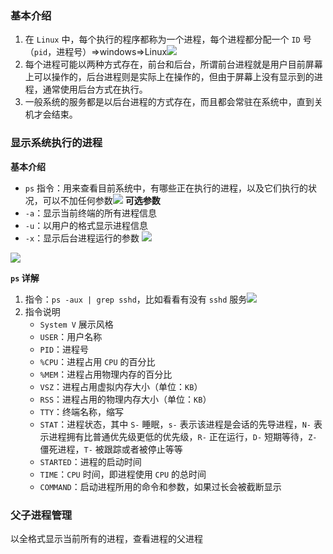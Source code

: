 ### 基本介绍
1. 在 `Linux` 中，每个执行的程序都称为一个进程，每个进程都分配一个 `ID` 号（`pid`，进程号）=>windows=>Linux![](https://markdown-ft.oss-cn-shenzhen.aliyuncs.com/image-for-typora/20221111184718.png)
2. 每个进程可能以两种方式存在，前台和后台，所谓前台进程就是用户目前屏幕上可以操作的，后台进程则是实际上在操作的，但由于屏幕上没有显示到的进程，通常使用后台方式在执行。
3. 一般系统的服务都是以后台进程的方式存在，而且都会常驻在系统中，直到关机才会结束。
### 显示系统执行的进程
**基本介绍**
- `ps` 指令：用来查看目前系统中，有哪些正在执行的进程，以及它们执行的状况，可以不加任何参数![](https://markdown-ft.oss-cn-shenzhen.aliyuncs.com/image-for-typora/20221111190411.png)
**可选参数**
- `-a`：显示当前终端的所有进程信息
- `-u`：以用户的格式显示进程信息
- `-x`：显示后台进程运行的参数
![](https://markdown-ft.oss-cn-shenzhen.aliyuncs.com/image-for-typora/20221111185630.png)

![](https://markdown-ft.oss-cn-shenzhen.aliyuncs.com/image-for-typora/20221111190355.png)

**`ps` 详解**
1. 指令：`ps -aux | grep sshd`，比如看看有没有 `sshd` 服务![](https://markdown-ft.oss-cn-shenzhen.aliyuncs.com/image-for-typora/20221111191041.png)
2. 指令说明
	- `System V` 展示风格
	- `USER`：用户名称
	- `PID`：进程号
	- `%CPU`：进程占用 `CPU` 的百分比
	- `%MEM`：进程占用物理内存的百分比
	- `VSZ`：进程占用虚拟内存大小（单位：`KB`）
	- `RSS`：进程占用的物理内存大小（单位：`KB`）
	- `TTY`：终端名称，缩写
	- `STAT`：进程状态，其中 `S-` 睡眠，`s-` 表示该进程是会话的先导进程，`N-` 表示进程拥有比普通优先级更低的优先级，`R-` 正在运行，`D-` 短期等待，`Z-` 僵死进程，`T-` 被跟踪或者被停止等等
	- `STARTED`：进程的启动时间
	- `TIME`：`CPU` 时间，即进程使用 `CPU` 的总时间
	- `COMMAND`：启动进程所用的命令和参数，如果过长会被截断显示

### 父子进程管理
以全格式显示当前所有的进程，查看进程的父进程
